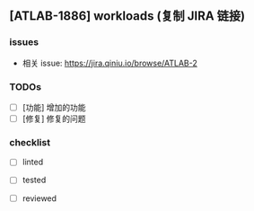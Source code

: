## [ATLAB-1886] workloads (复制 JIRA 链接)

### issues

* 相关 issue: https://jira.qiniu.io/browse/ATLAB-2


### TODOs
- [ ] [功能] 增加的功能
- [ ] [修复] 修复的问题

### checklist
- [ ] linted
- [ ] tested
- [ ] reviewed

